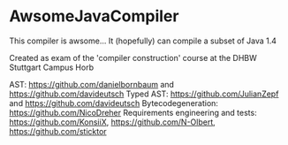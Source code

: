 # AwsomeJavaCompiler
This compiler is awsome... 
It (hopefully) can compile a subset of Java 1.4

Created as exam of the 'compiler construction' course at the DHBW Stuttgart Campus Horb

AST: https://github.com/danielbornbaum and https://github.com/davideutsch
Typed AST: https://github.com/JulianZepf and https://github.com/davideutsch
Bytecodegeneration: https://github.com/NicoDreher
Requirements engineering and tests: https://github.com/KonsiiX, https://github.com/N-Olbert, https://github.com/sticktor
